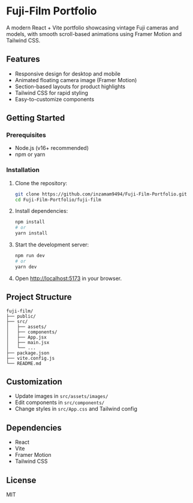 
# Fuji-Film Portfolio

A modern React + Vite portfolio showcasing vintage Fuji cameras and models, with smooth scroll-based animations using Framer Motion and Tailwind CSS.

## Features
- Responsive design for desktop and mobile
- Animated floating camera image (Framer Motion)
- Section-based layouts for product highlights
- Tailwind CSS for rapid styling
- Easy-to-customize components

## Getting Started

### Prerequisites
- Node.js (v16+ recommended)
- npm or yarn

### Installation
1. Clone the repository:
	```bash
	git clone https://github.com/inzamam9494/Fuji-Film-Portfolio.git
	cd Fuji-Film-Portfolio/fuji-film
	```
2. Install dependencies:
	```bash
	npm install
	# or
	yarn install
	```
3. Start the development server:
	```bash
	npm run dev
	# or
	yarn dev
	```
4. Open [http://localhost:5173](http://localhost:5173) in your browser.

## Project Structure
```
fuji-film/
├── public/
├── src/
│   ├── assets/
│   ├── components/
│   ├── App.jsx
│   ├── main.jsx
│   └── ...
├── package.json
├── vite.config.js
└── README.md
```

## Customization
- Update images in `src/assets/images/`
- Edit components in `src/components/`
- Change styles in `src/App.css` and Tailwind config

## Dependencies
- React
- Vite
- Framer Motion
- Tailwind CSS

## License
MIT

